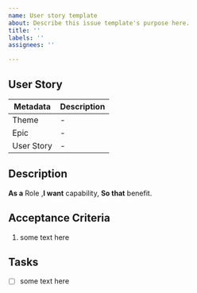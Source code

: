 ```yaml
---
name: User story template
about: Describe this issue template's purpose here.
title: ''
labels: ''
assignees: ''

---
```


## User Story
| Metadata | Description |
| -------- | ----------- |
| Theme | -  |
| Epic | - |
| User Story | - |


## Description
**As a** Role ,**I want** capability, **So that** benefit.


## Acceptance Criteria
1. some text here


## Tasks
- [ ] some text here
